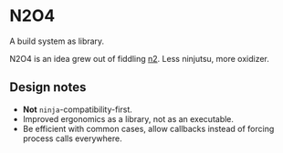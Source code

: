 # N2O4

A build system as library.

N2O4 is an idea grew out of fiddling [n2](https://github.com/emvar/n2).
Less ninjutsu, more oxidizer.

## Design notes

- **Not** `ninja`-compatibility-first.
- Improved ergonomics as a library, not as an executable.
- Be efficient with common cases, allow callbacks instead of forcing process calls everywhere.
